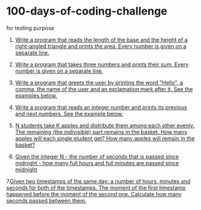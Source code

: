 # 100-days-of-coding-challenge
for testing purpose

1. [Write a program that reads the length of the base and the height of a right-angled triangle and prints the area. Every number is given on a separate line.](https://github.com/divya-diya2001/100-days-of-coding-challenge/blob/master/area%20of%20triangle.md)

2. [Write a program that takes three numbers and prints their sum. Every number is given on a separate line.](https://github.com/divya-diya2001/100-days-of-coding-challenge/blob/master/sum%20of%20three%20numbers.md)

3. [Write a program that greets the user by printing the word "Hello", a comma, the name of the user and an exclamation mark after it. See the examples below.](hello.md)

4. [Write a program that reads an integer number and prints its previous and next numbers. See the example below.](https://github.com/divya-diya2001/100-days-of-coding-challenge/blob/master/previous%20next.md)

5. [N students take K apples and distribute them among each other evenly. The remaining (the indivisible) part remains in the basket. How many apples will each single student get? How many apples will remain in the basket?](apple.md)

6. [Given the integer N - the number of seconds that is passed since midnight - how many full hours and full minutes are passed since midnight](https://github.com/divya-diya2001/100-days-of-coding-challenge/blob/master/hour.md)

7.[Given two timestamps of the same day: a number of hours, minutes and seconds for both of the timestamps. The moment of the first timestamp happened before the moment of the second one. Calculate how many seconds passed between them.](https://github.com/divya-diya2001/100-days-of-coding-challenge/blob/master/timestamp.md)

